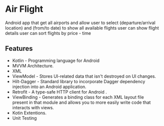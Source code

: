 
# Air Flight

Android app that get all airports and allow user to select (departure/arrival location) and (from/to date) to show all available flights 
user can show flight details 
user can sort flights by price - time 


## Features

- Kotlin - Programming language for Android
- MVVM Architecture.
- XML
- ViewModel - Stores UI-related data that isn't destroyed on UI changes.
- Hilt-Dagger - Standard library to incorporate Dagger dependency injection into an Android application.
- Retrofit - A type-safe HTTP client for Android .
- ViewBinding - Generates a binding class for each XML layout file present in that module and allows you to more easily write code that interacts with views.
- Kotin Extentions.
- Unit Testing

